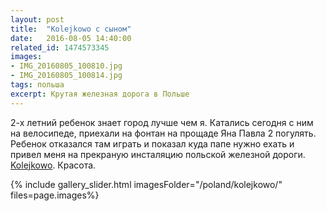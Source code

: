 ```yaml
---
layout: post
title:  "Kolejkowo с сыном"
date:   2016-08-05 14:40:00
related_id: 1474573345
images:
- IMG_20160805_100810.jpg
- IMG_20160805_100814.jpg
tags: польша
excerpt: Крутая железная дорога в Польше
---
```


2-х летний ребенок знает город лучше чем я. Катались сегодня с ним на велосипеде, приехали на фонтан на прощаде Яна Павла 2 погулять. Ребенок отказался там играть и показал куда папе нужно ехать и привел меня на прекраную инсталяцию польской железной дороги. <a href="http://www.kolejkowo.pl/" class="ga-link" data-link-type="outbound" target='_blank'>Kolejkowo</a>. Красота. 

{% include gallery_slider.html imagesFolder="/poland/kolejkowo/" files=page.images%}                            
